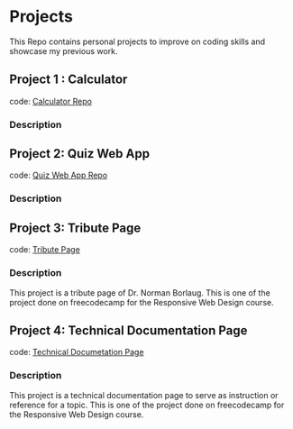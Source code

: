 # Projects

This Repo contains personal projects to improve on coding skills and showcase my previous work.

## Project 1 : Calculator

code: [Calculator Repo](https://github.com/mansurmansur/front-end-dev-projects/tree/main/Project%201%20-%20Calculator)

### **Description**

## Project 2: Quiz Web App

code: [Quiz Web App Repo](https://github.com/mansurmansur/front-end-dev-projects/tree/main/Project%202%20-%20Quiz)

### **Description**

## Project 3: Tribute Page

code: [Tribute Page](https://github.com/mansurmansur/front-end-dev-projects/tree/main/Project%202%20-%20Tribute%20Page)

### **Description**

This project is a tribute page of Dr. Norman Borlaug. This is one of the project done on freecodecamp for the Responsive Web Design course.

## Project 4: Technical Documentation Page

code: [Technical Documetation Page](https://github.com/mansurmansur/front-end-dev-projects/tree/main/Project%202%20-%20Technical%20Documentation%20Page)

### **Description**

This project is a technical documentation page to serve as instruction or reference for a topic. This is one of the project done on freecodecamp for the Responsive Web Design course.
